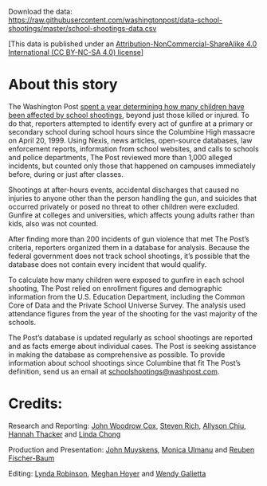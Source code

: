 Download the data: https://raw.githubusercontent.com/washingtonpost/data-school-shootings/master/school-shootings-data.csv

[This data is published under an [Attribution-NonCommercial-ShareAlike 4.0 International (CC BY-NC-SA 4.0) license](https://creativecommons.org/licenses/by-nc-sa/4.0/)]

# About this story

The Washington Post [spent a year determining how many children have been affected by school shootings](https://www.washingtonpost.com/graphics/2018/local/school-shootings-database/), beyond just those killed or injured. To do that, reporters attempted to identify every act of gunfire at a primary or secondary school during school hours since the Columbine High massacre on April 20, 1999. Using Nexis, news articles, open-source databases, law enforcement reports, information from school websites, and calls to schools and police departments, The Post reviewed more than 1,000 alleged incidents, but counted only those that happened on campuses immediately before, during or just after classes.

Shootings at after-hours events, accidental discharges that caused no injuries to anyone other than the person handling the gun, and suicides that occurred privately or posed no threat to other children were excluded. Gunfire at colleges and universities, which affects young adults rather than kids, also was not counted.

After finding more than 200 incidents of gun violence that met The Post’s criteria, reporters organized them in a database for analysis. Because the federal government does not track school shootings, it’s possible that the database does not contain every incident that would qualify.

To calculate how many children were exposed to gunfire in each school shooting, The Post relied on enrollment figures and demographic information from the U.S. Education Department, including the Common Core of Data and the Private School Universe Survey. The analysis used attendance figures from the year of the shooting for the vast majority of the schools. 

The Post’s database is updated regularly as school shootings are reported and as facts emerge about individual cases. The Post is seeking assistance in making the database as comprehensive as possible. To provide information about school shootings since Columbine that fit The Post’s definition, send us an email at schoolshootings@washpost.com.

# Credits:

Research and Reporting: [John Woodrow Cox](https://www.washingtonpost.com/people/john-woodrow-cox/), [Steven Rich](https://www.washingtonpost.com/people/steven-rich/), [Allyson Chiu](https://www.washingtonpost.com/people/allyson-chiu/), [Hannah Thacker](https://www.washingtonpost.com/people/hannah-thacker/) and [Linda Chong](https://www.washingtonpost.com/people/linda-chong/)

Production and Presentation: [John Muyskens](https://www.washingtonpost.com/people/john-muyskens/), [Monica Ulmanu](https://www.washingtonpost.com/people/monica-ulmanu/) and [Reuben Fischer-Baum](https://www.washingtonpost.com/people/reuben-fischer-baum/)

Editing: [Lynda Robinson](https://www.washingtonpost.com/people/lynda-robinson/), [Meghan Hoyer](https://www.washingtonpost.com/people/meghan-hoyer/) and [Wendy Galietta](https://www.washingtonpost.com/people/wendy-galietta/)
